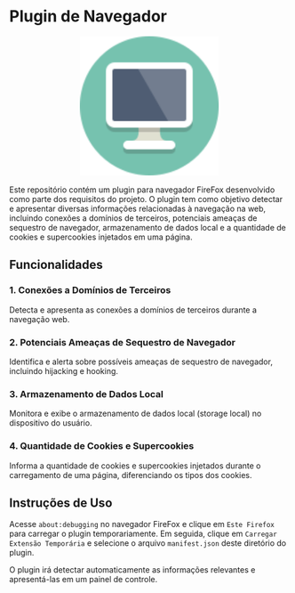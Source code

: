 # Plugin de Navegador
 
<div style="text-align: center;">
    <img src="icon.svg" width="250">
</div>

Este repositório contém um plugin para navegador FireFox desenvolvido como parte dos requisitos do projeto. O plugin tem como objetivo detectar e apresentar diversas informações relacionadas à navegação na web, incluindo conexões a domínios de terceiros, potenciais ameaças de sequestro de navegador, armazenamento de dados local e a quantidade de cookies e supercookies injetados em uma página.

## Funcionalidades

### 1. Conexões a Domínios de Terceiros
Detecta e apresenta as conexões a domínios de terceiros durante a navegação web.
### 2. Potenciais Ameaças de Sequestro de Navegador
Identifica e alerta sobre possíveis ameaças de sequestro de navegador, incluindo hijacking e hooking.
### 3. Armazenamento de Dados Local
Monitora e exibe o armazenamento de dados local (storage local) no dispositivo do usuário.
### 4. Quantidade de Cookies e Supercookies
Informa a quantidade de cookies e supercookies injetados durante o carregamento de uma página, diferenciando os tipos dos cookies.

## Instruções de Uso

Acesse `about:debugging` no navegador FireFox e clique em `Este Firefox` para carregar o plugin temporariamente. Em seguida, clique em `Carregar Extensão Temporária` e selecione o arquivo `manifest.json` deste diretório do plugin.

O plugin irá detectar automaticamente as informações relevantes e apresentá-las em um painel de controle.